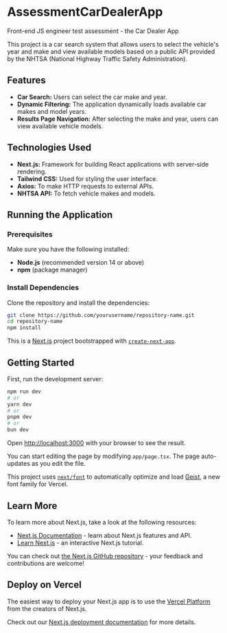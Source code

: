 # AssessmentCarDealerApp

Front-end JS engineer test assessment - the Car Dealer App

This project is a car search system that allows users to select the vehicle's year and make and view available models based on a public API provided by the NHTSA (National Highway Traffic Safety Administration).

## Features

- **Car Search:** Users can select the car make and year.
- **Dynamic Filtering:** The application dynamically loads available car makes and model years.
- **Results Page Navigation:** After selecting the make and year, users can view available vehicle models.

## Technologies Used

- **Next.js:** Framework for building React applications with server-side rendering.
- **Tailwind CSS:** Used for styling the user interface.
- **Axios:** To make HTTP requests to external APIs.
- **NHTSA API:** To fetch vehicle makes and models.

## Running the Application

### Prerequisites

Make sure you have the following installed:

- **Node.js** (recommended version 14 or above)
- **npm** (package manager)

### Install Dependencies

Clone the repository and install the dependencies:

```bash
git clone https://github.com/yourusername/repository-name.git
cd repository-name
npm install
```

This is a [Next.js](https://nextjs.org) project bootstrapped with [`create-next-app`](https://nextjs.org/docs/app/api-reference/cli/create-next-app).

## Getting Started

First, run the development server:

```bash
npm run dev
# or
yarn dev
# or
pnpm dev
# or
bun dev
```

Open [http://localhost:3000](http://localhost:3000) with your browser to see the result.

You can start editing the page by modifying `app/page.tsx`. The page auto-updates as you edit the file.

This project uses [`next/font`](https://nextjs.org/docs/app/building-your-application/optimizing/fonts) to automatically optimize and load [Geist](https://vercel.com/font), a new font family for Vercel.

## Learn More

To learn more about Next.js, take a look at the following resources:

- [Next.js Documentation](https://nextjs.org/docs) - learn about Next.js features and API.
- [Learn Next.js](https://nextjs.org/learn) - an interactive Next.js tutorial.

You can check out [the Next.js GitHub repository](https://github.com/vercel/next.js) - your feedback and contributions are welcome!

## Deploy on Vercel

The easiest way to deploy your Next.js app is to use the [Vercel Platform](https://vercel.com/new?utm_medium=default-template&filter=next.js&utm_source=create-next-app&utm_campaign=create-next-app-readme) from the creators of Next.js.

Check out our [Next.js deployment documentation](https://nextjs.org/docs/app/building-your-application/deploying) for more details.
